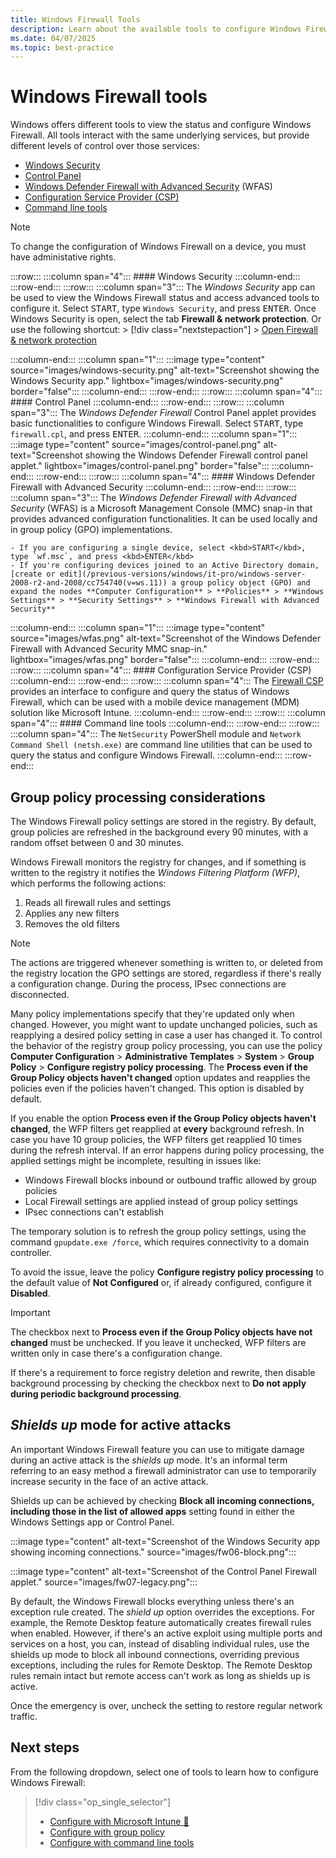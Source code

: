 ```yaml
---
title: Windows Firewall Tools
description: Learn about the available tools to configure Windows Firewall and firewall rules.
ms.date: 04/07/2025
ms.topic: best-practice
---
```


# Windows Firewall tools

Windows offers different tools to view the status and configure Windows Firewall. All tools interact with the same underlying services, but provide different levels of control over those services:

- [Windows Security](#windows-security)
- [Control Panel](#control-panel)
- [Windows Defender Firewall with Advanced Security](#windows-defender-firewall-with-advanced-security) (WFAS)
- [Configuration Service Provider (CSP)](#configuration-service-provider-csp)
- [Command line tools](#command-line-tools)

> [!NOTE]
> To change the configuration of Windows Firewall on a device, you must have administative rights.

:::row:::
  :::column span="4":::
    #### Windows Security
  :::column-end:::
:::row-end:::
:::row:::
  :::column span="3":::
    The *Windows Security* app can be used to view the Windows Firewall status and access advanced tools to configure it. Select <kbd>START</kbd>, type `Windows Security`, and press <kbd>ENTER</kbd>. Once Windows Security is open, select the tab **Firewall & network protection**. Or use the following shortcut:
    > [!div class="nextstepaction"]
    > [Open Firewall & network protection][SEC-1]

  :::column-end:::
  :::column span="1":::
    :::image type="content" source="images/windows-security.png" alt-text="Screenshot showing the Windows Security app." lightbox="images/windows-security.png" border="false":::
  :::column-end:::
:::row-end:::
:::row:::
  :::column span="4":::
    #### Control Panel
  :::column-end:::
:::row-end:::
:::row:::
  :::column span="3":::
    The *Windows Defender Firewall* Control Panel applet provides basic functionalities to configure Windows Firewall. Select <kbd>START</kbd>, type `firewall.cpl`, and press <kbd>ENTER</kbd>.
  :::column-end:::
  :::column span="1":::
    :::image type="content" source="images/control-panel.png" alt-text="Screenshot showing the Windows Defender Firewall control panel applet." lightbox="images/control-panel.png" border="false":::
  :::column-end:::
:::row-end:::
:::row:::
  :::column span="4":::
    #### Windows Defender Firewall with Advanced Security
  :::column-end:::
:::row-end:::
:::row:::
  :::column span="3":::
    The *Windows Defender Firewall with Advanced Security* (WFAS) is a Microsoft Management Console (MMC) snap-in that provides advanced configuration functionalities. It can be used locally and in group policy (GPO) implementations.

    - If you are configuring a single device, select <kbd>START</kbd>, type `wf.msc`, and press <kbd>ENTER</kbd>
    - If you're configuring devices joined to an Active Directory domain, [create or edit](/previous-versions/windows/it-pro/windows-server-2008-r2-and-2008/cc754740(v=ws.11)) a group policy object (GPO) and expand the nodes **Computer Configuration** > **Policies** > **Windows Settings** > **Security Settings** > **Windows Firewall with Advanced Security**

  :::column-end:::
  :::column span="1":::
    :::image type="content" source="images/wfas.png" alt-text="Screenshot of the Windows Defender Firewall with Advanced Security MMC snap-in." lightbox="images/wfas.png" border="false":::
  :::column-end:::
:::row-end:::
:::row:::
  :::column span="4":::
    #### Configuration Service Provider (CSP)
  :::column-end:::
:::row-end:::
:::row:::
  :::column span="4":::
    The [Firewall CSP][CSP] provides an interface to configure and query the status of Windows Firewall, which can be used with a mobile device management (MDM) solution like Microsoft Intune.
  :::column-end:::
:::row-end:::
:::row:::
  :::column span="4":::
    #### Command line tools
  :::column-end:::
:::row-end:::
:::row:::
  :::column span="4":::
    The `NetSecurity` PowerShell module and `Network Command Shell (netsh.exe)` are command line utilities that can be used to query the status and configure Windows Firewall.
  :::column-end:::
:::row-end:::

## Group policy processing considerations

The Windows Firewall policy settings are stored in the registry. By default, group policies are refreshed in the background every 90 minutes, with a random offset between 0 and 30 minutes.

Windows Firewall monitors the registry for changes, and if something is written to the registry it notifies the *Windows Filtering Platform (WFP)*, which performs the following actions:

1. Reads all firewall rules and settings
1. Applies any new filters
1. Removes the old filters

> [!NOTE]
> The actions are triggered whenever something is written to, or deleted from the registry location the GPO settings are stored, regardless if there's really a configuration change. During the process, IPsec connections are disconnected.

Many policy implementations specify that they're updated only when changed. However, you might want to update unchanged policies, such as reapplying a desired policy setting in case a user has changed it. To control the behavior of the registry group policy processing, you can use the policy **Computer Configuration** > **Administrative Templates** > **System** > **Group Policy** > **Configure registry policy processing**. The **Process even if the Group Policy objects haven't changed** option updates and reapplies the policies even if the policies haven't changed. This option is disabled by default.

If you enable the option **Process even if the Group Policy objects haven't changed**, the WFP filters get reapplied at **every** background refresh. In case you have 10 group policies, the WFP filters get reapplied 10 times during the refresh interval. If an error happens during policy processing, the applied settings might be incomplete, resulting in issues like:

- Windows Firewall blocks inbound or outbound traffic allowed by group policies
- Local Firewall settings are applied instead of group policy settings
- IPsec connections can't establish

The temporary solution is to refresh the group policy settings, using the command `gpupdate.exe /force`, which requires connectivity to a domain controller.

To avoid the issue, leave the policy **Configure registry policy processing** to the default value of **Not Configured** or, if already configured, configure it **Disabled**.

> [!IMPORTANT]
> The checkbox next to **Process even if the Group Policy objects have not changed** must be unchecked. If you leave it unchecked, WFP filters are written only in case there's a configuration change.
>
> If there's a requirement to force registry deletion and rewrite, then disable background processing by checking the checkbox next to **Do not apply during periodic background processing**.

## *Shields up* mode for active attacks

An important Windows Firewall feature you can use to mitigate damage during an active attack is the *shields up* mode. It's an informal term referring to an easy method a firewall administrator can use to temporarily increase security in the face of an active attack.

Shields up can be achieved by checking **Block all incoming connections, including those in the list of allowed apps** setting found in either the Windows Settings app or Control Panel.

:::image type="content" alt-text="Screenshot of the Windows Security app showing incoming connections." source="images/fw06-block.png":::

:::image type="content" alt-text="Screenshot of the Control Panel Firewall applet." source="images/fw07-legacy.png":::

By default, the Windows Firewall blocks everything unless there's an exception rule created. The *shield up* option overrides the exceptions. For example, the Remote Desktop feature automatically creates firewall rules when enabled. However, if there's an active exploit using multiple ports and services on a host, you can, instead of disabling individual rules, use the shields up mode to block all inbound connections, overriding previous exceptions, including the rules for Remote Desktop. The Remote Desktop rules remain intact but remote access can't work as long as shields up is active.

Once the emergency is over, uncheck the setting to restore regular network traffic.

## Next steps

From the following dropdown, select one of tools to learn how to configure Windows Firewall:

> [!div class="op_single_selector"]
>
> - [Configure with Microsoft Intune 🔗][INT-1]
> - [Configure with group policy](configure.md)
> - [Configure with command line tools](configure-with-command-line.md)

<!--links-->

[SEC-1]: windowsdefender://network/
[CSP]: /windows/client-management/mdm/firewall-csp
[INT-1]: /mem/intune/protect/endpoint-security-firewall-policy

